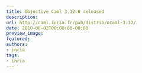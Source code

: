 ```yaml
---
title: Objective Caml 3.12.0 released
description:
url: http://caml.inria.fr/pub/distrib/ocaml-3.12/
date: 2010-08-02T00:00:00-00:00
preview_image:
featured:
authors:
- inria
tags:
- inria
---
```




